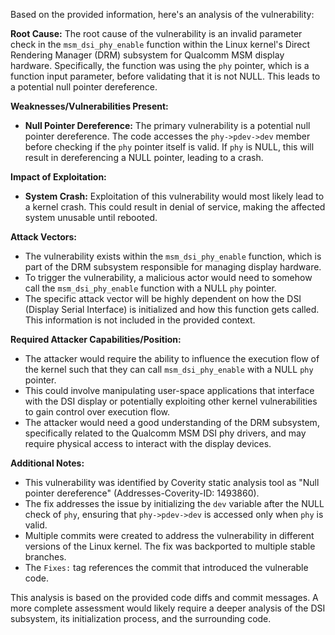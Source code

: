 Based on the provided information, here's an analysis of the vulnerability:

**Root Cause:**
The root cause of the vulnerability is an invalid parameter check in the `msm_dsi_phy_enable` function within the Linux kernel's Direct Rendering Manager (DRM) subsystem for Qualcomm MSM display hardware. Specifically, the function was using the `phy` pointer, which is a function input parameter, before validating that it is not NULL. This leads to a potential null pointer dereference.

**Weaknesses/Vulnerabilities Present:**
- **Null Pointer Dereference:** The primary vulnerability is a potential null pointer dereference. The code accesses the `phy->pdev->dev` member before checking if the `phy` pointer itself is valid. If `phy` is NULL, this will result in dereferencing a NULL pointer, leading to a crash.

**Impact of Exploitation:**
- **System Crash:**  Exploitation of this vulnerability would most likely lead to a kernel crash. This could result in denial of service, making the affected system unusable until rebooted.

**Attack Vectors:**
- The vulnerability exists within the `msm_dsi_phy_enable` function, which is part of the DRM subsystem responsible for managing display hardware.
- To trigger the vulnerability, a malicious actor would need to somehow call the `msm_dsi_phy_enable` function with a NULL `phy` pointer. 
- The specific attack vector will be highly dependent on how the DSI (Display Serial Interface) is initialized and how this function gets called. This information is not included in the provided context.

**Required Attacker Capabilities/Position:**
- The attacker would require the ability to influence the execution flow of the kernel such that they can call `msm_dsi_phy_enable` with a NULL `phy` pointer.
- This could involve manipulating user-space applications that interface with the DSI display or potentially exploiting other kernel vulnerabilities to gain control over execution flow.
- The attacker would need a good understanding of the DRM subsystem, specifically related to the Qualcomm MSM DSI phy drivers, and may require physical access to interact with the display devices.

**Additional Notes:**
- This vulnerability was identified by Coverity static analysis tool as "Null pointer dereference" (Addresses-Coverity-ID: 1493860).
- The fix addresses the issue by initializing the `dev` variable after the NULL check of `phy`, ensuring that `phy->pdev->dev` is accessed only when `phy` is valid.
- Multiple commits were created to address the vulnerability in different versions of the Linux kernel. The fix was backported to multiple stable branches.
- The `Fixes:` tag references the commit that introduced the vulnerable code.

This analysis is based on the provided code diffs and commit messages. A more complete assessment would likely require a deeper analysis of the DSI subsystem, its initialization process, and the surrounding code.
